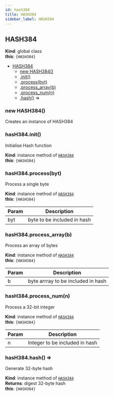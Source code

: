 ```yaml
---
id: hash384
title: HASH384
sidebar_label: HASH384
---
```


<a name="HASH384"></a>

## HASH384
**Kind**: global class  
**this**: <code>{HASH384}</code>  

* [HASH384](#HASH384)
    * [new HASH384()](#new_HASH384_new)
    * [.init()](#HASH384+init)
    * [.process(byt)](#HASH384+process)
    * [.process_array(b)](#HASH384+process_array)
    * [.process_num(n)](#HASH384+process_num)
    * [.hash()](#HASH384+hash) ⇒

<a name="new_HASH384_new"></a>

### new HASH384()
Creates an instance of HASH384

<a name="HASH384+init"></a>

### hasH384.init()
Initialise Hash function

**Kind**: instance method of [<code>HASH384</code>](#HASH384)  
**this**: <code>{HASH384}</code>  
<a name="HASH384+process"></a>

### hasH384.process(byt)
Process a single byte

**Kind**: instance method of [<code>HASH384</code>](#HASH384)  
**this**: <code>{HASH384}</code>  

| Param | Description |
| --- | --- |
| byt | byte to be included in hash |

<a name="HASH384+process_array"></a>

### hasH384.process\_array(b)
Process an array of bytes

**Kind**: instance method of [<code>HASH384</code>](#HASH384)  
**this**: <code>{HASH384}</code>  

| Param | Description |
| --- | --- |
| b | byte arrray to be included in hash |

<a name="HASH384+process_num"></a>

### hasH384.process\_num(n)
Process a 32-bit integer

**Kind**: instance method of [<code>HASH384</code>](#HASH384)  
**this**: <code>{HASH384}</code>  

| Param | Description |
| --- | --- |
| n | Integer to be included in hash |

<a name="HASH384+hash"></a>

### hasH384.hash() ⇒
Generate 32-byte hash

**Kind**: instance method of [<code>HASH384</code>](#HASH384)  
**Returns**: digest 32-byte hash  
**this**: <code>{HASH384}</code>  
